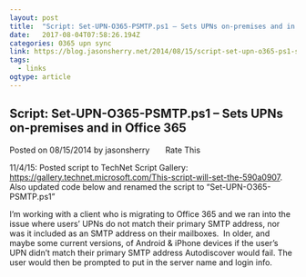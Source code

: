 ```yaml
---
layout: post 
title:  "Script: Set-UPN-O365-PSMTP.ps1 – Sets UPNs on-premises and in Office 365 | Jason (Izzy) Sherry's Blog" 
date:   2017-08-04T07:58:26.194Z 
categories: 0365 upn sync
link: https://blog.jasonsherry.net/2014/08/15/script-set-upn-o365-ps1-sets-upns-on-premises-and-in-office-365/ 
tags:
  - links
ogtype: article 
---
```


## Script: Set-UPN-O365-PSMTP.ps1 – Sets UPNs on-premises and in Office 365
Posted on 08/15/2014	by jasonsherry
      Rate This

11/4/15: Posted script to TechNet Script Gallery: https://gallery.technet.microsoft.com/This-script-will-set-the-590a0907. Also updated code below and renamed the script to “Set-UPN-O365-PSMTP.ps1”

I’m working with a client who is migrating to Office 365 and we ran into the issue where users’ UPNs do not match their primary SMTP address, nor was it included as an SMTP address on their mailboxes.  In older, and maybe some current versions, of Android & iPhone devices if the user’s UPN didn’t match their primary SMTP address Autodiscover would fail. The user would then be prompted to put in the server name and login info.